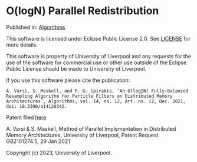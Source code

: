 # O(logN) Parallel Redistribution

Published in: [Algorithms](https://doi.org/10.3390/a14120342)

This software is licensed under Eclipse Public License 2.0. See [LICENSE](LICENSE) for more details.

This software is property of University of Liverpool and any requests for the use of the software for commercial use or other use outside of the Eclipse Public License should be made to University of Liverpool.

If you use this software please cite the publication:
```
A. Varsi, S. Maskell, and P. G. Spirakis, ‘An O(log2N) Fully-Balanced Resampling Algorithm for Particle Filters on Distributed Memory Architectures’, Algorithms, vol. 14, no. 12, Art. no. 12, Dec. 2021, doi: 10.3390/a14120342.
```

Patent filed [here](https://patents.google.com/patent/AU2022212776A1/)

A. Varsi & S. Maskell, Method of Parallel Implementation in Distributed Memory Architectures, University of Liverpool, Patent Request GB2101274.5, 29 Jan 2021

Copyright (c) 2023, University of Liverpool.
